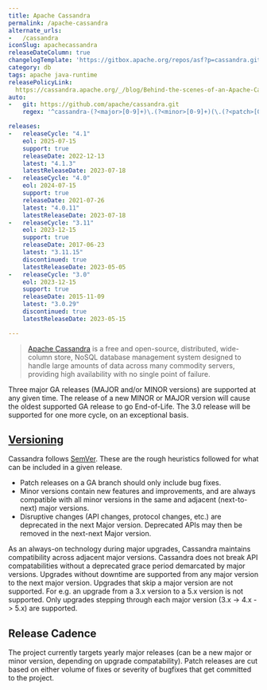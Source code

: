 ```yaml
---
title: Apache Cassandra
permalink: /apache-cassandra
alternate_urls:
-   /cassandra
iconSlug: apachecassandra
releaseDateColumn: true
changelogTemplate: 'https://gitbox.apache.org/repos/asf?p=cassandra.git;a=blob_plain;f=NEWS.txt;hb=refs/tags/cassandra-__LATEST__'
category: db
tags: apache java-runtime
releasePolicyLink: 
  https://cassandra.apache.org/_/blog/Behind-the-scenes-of-an-Apache-Cassandra-Release.html
auto:
-   git: https://github.com/apache/cassandra.git
    regex: '^cassandra-(?<major>[0-9]+)\.(?<minor>[0-9]+)(\.(?<patch>[0-9]+))?$'

releases:
-   releaseCycle: "4.1"
    eol: 2025-07-15
    support: true
    releaseDate: 2022-12-13
    latest: "4.1.3"
    latestReleaseDate: 2023-07-18
-   releaseCycle: "4.0"
    eol: 2024-07-15
    support: true
    releaseDate: 2021-07-26
    latest: "4.0.11"
    latestReleaseDate: 2023-07-18
-   releaseCycle: "3.11"
    eol: 2023-12-15
    support: true
    releaseDate: 2017-06-23
    latest: "3.11.15"
    discontinued: true
    latestReleaseDate: 2023-05-05
-   releaseCycle: "3.0"
    eol: 2023-12-15
    support: true
    releaseDate: 2015-11-09
    latest: "3.0.29"
    discontinued: true
    latestReleaseDate: 2023-05-15

---
```


> [Apache Cassandra](https://cassandra.apache.org) is a free and open-source, distributed, wide-column store, NoSQL database management system designed to handle large amounts of data across many commodity servers, providing high availability with no single point of failure.

Three major GA releases (MAJOR and/or MINOR versions) are supported at any given time. The release of a new MINOR or MAJOR version will cause the oldest supported GA release to go End-of-Life. The 3.0 release will be supported for one more cycle, on an exceptional basis.

## [Versioning](https://cassandra.apache.org/_/blog/Behind-the-scenes-of-an-Apache-Cassandra-Release.html)

Cassandra follows [SemVer](https://semver.org/). These are the rough heuristics followed for what can be included in a given release.

* Patch releases on a GA branch should only include bug fixes.
* Minor versions contain new features and improvements, and are always compatible with all minor versions in the same and adjacent (next-to-next) major versions.
* Disruptive changes (API changes, protocol changes, etc.) are deprecated in the next Major version.  Deprecated APIs may then be removed in the next-next Major version. 

As an always-on technology during major upgrades, Cassandra maintains compatibility across adjacent major versions. Cassandra does not break API compatabilities without a deprecated grace period demarcated by major versions. Upgrades without downtime are supported from any major version to the next major version. Upgrades that skip a major version are not supported. For e.g. an upgrade from a 3.x version to a 5.x version is not supported. Only upgrades stepping through each major version (3.x -> 4.x -> 5.x) are supported.

## Release Cadence

The project currently targets yearly major releases (can be a new major or minor version, depending on upgrade compatability). Patch releases are cut based on either volume of fixes or severity of bugfixes that get committed to the project.
